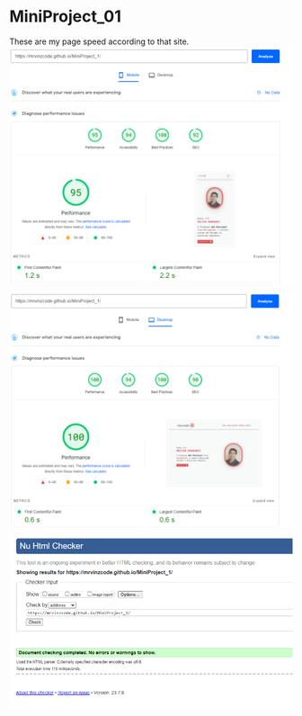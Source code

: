 ﻿# MiniProject_01

These are my page speed according to that site.
![ScreenShot](readme.image/pagespeed_mobile.png)

![ScreenShot](readme.image/pagespeed_desktop.png)


![ScreenShot](readme.image/w3.org_checker.png)



